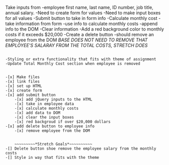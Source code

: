 Take inputs from -employee first name, last name, ID number, job title, annual salary.
    -Need to create form for values
    -Need to make input boxes for all values
    -Submit button to take in form info
        -Calculate monthly cost
            -take information from form
            -use info to calculate monthly costs
            -append info to the DOM
            -Clear information
            -Add a red background color to monthly costs if it exceeds $20,000
    -Create a delete button 
        -should remove an employee from the DOM
        *BASE DOES NOT NEED TO REMOVE THAT EMPLOYEE'S SALARAY FROM THE TOTAL COSTS, STRETCH DOES*

~~~~~~~~~~~~~~~~~*STRETCH GOALS*~~~~~~~~~~~~~~~~~~~~

-Styling or extra functionality that fits with theme of assignment
-Update Total Monthly Cost section when employee is removed


-[x] Make files
-[x] link files
-[x] set up HTML
-[x] create form
-[x] add submit button
    -[x] add jQuery inputs to the HTML
    -[x] take in employee data
    -[x] calculate monthly costs
    -[x] add data to DOM
    -[x] clear the input boxes
    -[x] red backgroud if over $20,000 dollars
-[x] add delete button to employee info
    -[x] remove employee from the DOM
    

    ~~~~~~~~~*Stretch Goals*~~~~~~~~~~
-[] Delete button shoe remove the employee salary from the monthly costs
-[] Style in way that fits with the theme